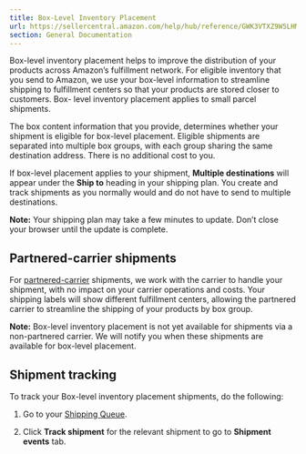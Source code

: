 ```yaml
---
title: Box-Level Inventory Placement
url: https://sellercentral.amazon.com/help/hub/reference/GWK3VTXZ9W5LHMEN
section: General Documentation
---
```


Box-level inventory placement helps to improve the distribution of your
products across Amazon’s fulfillment network. For eligible inventory that you
send to Amazon, we use your box-level information to streamline shipping to
fulfillment centers so that your products are stored closer to customers. Box-
level inventory placement applies to small parcel shipments.

The box content information that you provide, determines whether your shipment
is eligible for box-level placement. Eligible shipments are separated into
multiple box groups, with each group sharing the same destination address.
There is no additional cost to you.

If box-level placement applies to your shipment, **Multiple destinations**
will appear under the **Ship to** heading in your shipping plan.  You create
and track shipments as you normally would and do not have to send to multiple
destinations.

**Note:** Your shipping plan may take a few minutes to update. Don’t close
your browser until the update is complete.

## Partnered-carrier shipments

For [partnered-carrier](/gp/help/G201119120) shipments, we work with the
carrier to handle your shipment, with no impact on your carrier operations and
costs. Your shipping labels will show different fulfillment centers, allowing
the partnered carrier to streamline the shipping of your products by box
group.

**Note:** Box-level inventory placement is not yet available for shipments via
a non-partnered carrier. We will notify you when these shipments are available
for box-level placement.

## Shipment tracking

To track your Box-level inventory placement shipments, do the following:

  1. Go to your [Shipping Queue](/gp/ssof/shipping-queue.html).

  2. Click **Track shipment** for the relevant shipment to go to **Shipment events** tab.


